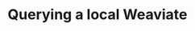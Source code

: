---
layout: article-start
title: Querying a local Weaviate
description: Tutorial for how to query a local Weaviate.
topic: Tutorials
tags: ['weaviate']
video-link: 
video-caption: 
menu-order: 2
open-graph-type: article
---
